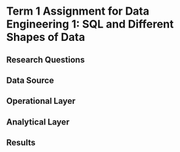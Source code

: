# Term 1 Assignment for Data Engineering 1: SQL and Different Shapes of Data

## Research Questions

## Data Source

## Operational Layer

## Analytical Layer

## Results